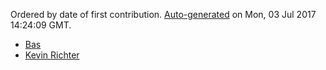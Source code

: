 
Ordered by date of first contribution. [Auto-generated](https://github.com/xingrz/node-contributors) on Mon, 03 Jul 2017 14:24:09 GMT.

- [Bas](https://github.com/Mechazawa)
- [Kevin Richter](https://github.com/beschoenen)
